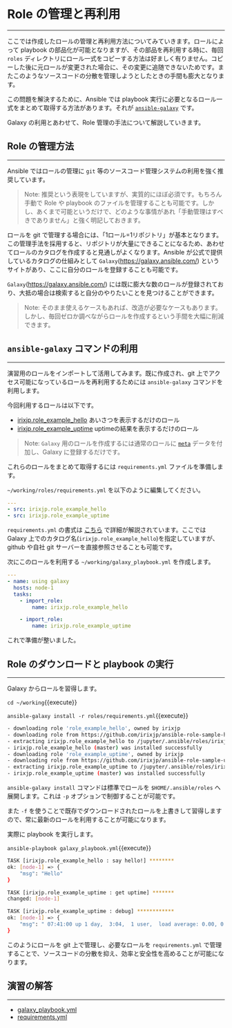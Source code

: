 # Role の管理と再利用
---
ここでは作成したロールの管理と再利用方法についてみていきます。ロールによって playbook の部品化が可能となりますが、その部品を再利用する時に、毎回 `roles` ディレクトリにロール一式をコピーする方法は好ましく有りません。コピーした後に元ロールが変更された場合に、その変更に追随できないためです。またこのようなソースコードの分散を管理しようとしたときの手間も膨大となります。

この問題を解決するために、Ansible では playbook 実行に必要となるロール一式をまとめて取得する方法があります。それが [`ansible-galaxy`](https://docs.ansible.com/ansible/latest/galaxy/user_guide.html) です。

Galaxy の利用とあわせて、Role 管理の手法について解説していきます。

## Role の管理方法
---
Ansible ではロールの管理に `git` 等のソースコード管理システムの利用を強く推奨しています。

> Note: 推奨という表現をしていますが、実質的にほぼ必須です。もちろん手動で Role や playbook のファイルを管理することも可能です。しかし、あくまで可能というだけで、どのような事情があれ「手動管理はすべきでありません」と強く明記しておきます。

ロールを git で管理する場合には、「1ロール=1リポジトリ」が基本となります。この管理手法を採用すると、リポジトリが大量にできることになるため、あわせてロールのカタログを作成すると見通しがよくなります。Ansible が公式で提供しているカタログの仕組みとして `Galaxy`(https://galaxy.ansible.com/) というサイトがあり、ここに自分のロールを登録することも可能です。

`Galaxy`(https://galaxy.ansible.com/) には既に膨大な数のロールが登録されており、大抵の場合は検索すると自分のやりたいことを見つけることができます。

> Note: そのまま使えるケースもあれば、改造が必要なケースもあります。しかし、毎回ゼロか調べながらロールを作成するという手間を大幅に削減できます。

## `ansible-galaxy` コマンドの利用
---
演習用のロールをインポートして活用してみます。既に作成され、git 上でアクセス可能になっているロールを再利用するためには `ansible-galaxy` コマンドを利用します。

今回利用するロールは以下です。

- [irixjp.role_example_hello](https://galaxy.ansible.com/irixjp/role_example_hello) あいさつを表示するだけのロール
- [irixjp.role_example_uptime](https://galaxy.ansible.com/irixjp/role_example_uptime) uptimeの結果を表示するだけのロール

> Note: `Galaxy` 用のロールを作成するには通常のロールに [`meta`](https://galaxy.ansible.com/docs/contributing/creating_role.html) データを付加し、Galaxy に登録するだけです。

これらのロールをまとめて取得するには `requirements.yml` ファイルを準備します。

`~/working/roles/requirements.yml` を以下のように編集してください。

```yaml
---
- src: irixjp.role_example_hello
- src: irixjp.role_example_uptime
```

`requirements.yml` の書式は [こちら](https://galaxy.ansible.com/docs/using/installing.html) で詳細が解説されています。ここでは Galaxy 上でのカタログ名(`irixjp.role_example_hello`)を指定していますが、github や自社 git サーバーを直接参照させることも可能です。

次にこのロールを利用する `~/working/galaxy_playbook.yml` を作成します。
```yaml
---
- name: using galaxy
  hosts: node-1
  tasks:
    - import_role:
        name: irixjp.role_example_hello

    - import_role:
        name: irixjp.role_example_uptime
```

これで準備が整いました。

## Role のダウンロードと playbook の実行
---
Galaxy からロールを習得します。

`cd ~/working`{{execute}}

`ansible-galaxy install -r roles/requirements.yml`{{execute}}

```bash
- downloading role 'role_example_hello', owned by irixjp
- downloading role from https://github.com/irixjp/ansible-role-sample-hello/archive/master.tar.gz
- extracting irixjp.role_example_hello to /jupyter/.ansible/roles/irixjp.role_example_hello
- irixjp.role_example_hello (master) was installed successfully
- downloading role 'role_example_uptime', owned by irixjp
- downloading role from https://github.com/irixjp/ansible-role-sample-uptime/archive/master.tar.gz
- extracting irixjp.role_example_uptime to /jupyter/.ansible/roles/irixjp.role_example_uptime
- irixjp.role_example_uptime (master) was installed successfully
```

`ansible-galaxy install` コマンドは標準でロールを `$HOME/.ansible/roles` へ展開します。これは `-p` オプションで制御することが可能です。

また `-f` を使うことで既存でダウンロードされたロールを上書きして習得しますので、常に最新のロールを利用することが可能になります。

実際に playbook を実行します。

`ansible-playbook galaxy_playbook.yml`{{execute}}

```bash
TASK [irixjp.role_example_hello : say hello!] ********
ok: [node-1] => {
    "msg": "Hello"
}

TASK [irixjp.role_example_uptime : get uptime] *******
changed: [node-1]

TASK [irixjp.role_example_uptime : debug] ************
ok: [node-1] => {
    "msg": " 07:41:00 up 1 day,  3:04,  1 user,  load average: 0.00, 0.01, 0.05"
}
```

このようにロールを git 上で管理し、必要なロールを `requirements.yml` で管理することで、ソースコードの分散を抑え、効率と安全性を高めることが可能になります。


## 演習の解答
---
- [galaxy_playbook.yml](https://github.com/irixjp/katacoda-scenarios/blob/master/master-course-data/assets/solutions/galaxy_playbook.yml)
- [requirements.yml](https://github.com/irixjp/katacoda-scenarios/blob/master/master-course-data/assets/solutions/roles/requirements.yml)
